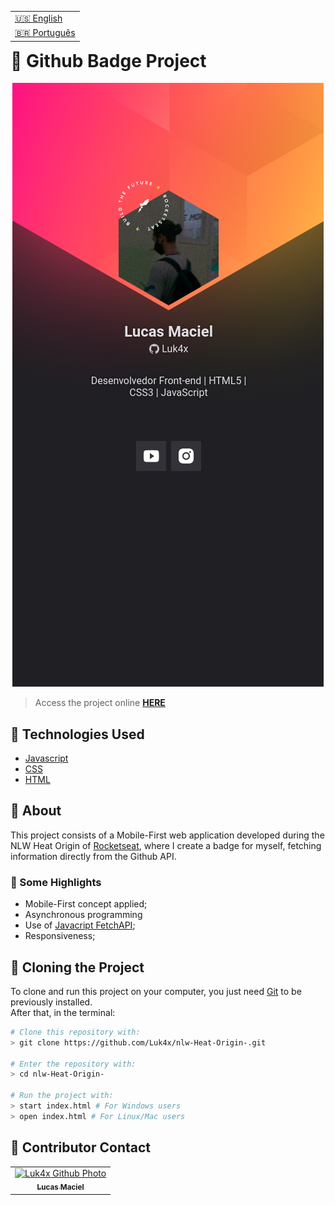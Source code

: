 <table align="right">
  <tr>
    <td>
      <a href="readme-en.md">🇺🇸 English</a>
    </td>
  </tr>
  <tr>
    <td>
      <a href="README.md">🇧🇷 Português</a>
    </td>
  </tr>
</table>
<br>

# 📛 Github Badge Project

<div align="center">
  <img src="./images/result.png" alt="challenge-result" />
</div>

> Access the project online **[HERE](https://luk4x.github.io/nlw-Heat-Origin-/)**

## 🚀 Technologies Used

-   [Javascript](https://developer.mozilla.org/en-US/docs/Web/JavaScript)
-   [CSS](https://developer.mozilla.org/en-US/docs/Web/CSS)
-   [HTML](https://developer.mozilla.org/en-US/docs/Web/HTML)

## 📝 About

This project consists of a Mobile-First web application developed during the NLW Heat Origin of [Rocketseat](https://www.rocketseat.com.br/), where I create a badge for myself, fetching information directly from the Github API.

### 📌 Some Highlights

- Mobile-First concept applied;
- Asynchronous programming
- Use of [Javacript FetchAPI](https://developer.mozilla.org/en-US/docs/Web/API/Fetch_API);
- Responsiveness;

## 📖 Cloning the Project

To clone and run this project on your computer, you just need [Git](https://git-scm.com/) to be previously installed.<br>
After that, in the terminal:

```bash
# Clone this repository with:
> git clone https://github.com/Luk4x/nlw-Heat-Origin-.git

# Enter the repository with:
> cd nlw-Heat-Origin-

# Run the project with:
> start index.html # For Windows users
> open index.html # For Linux/Mac users
```

## 🤝 Contributor Contact

<table>
  <tr>
    <td align="center">
      <a href="https://www.linkedin.com/in/lucasmacielf/">
        <img src="https://avatars.githubusercontent.com/Luk4x" width="150px;" alt="Luk4x Github Photo"/><br>
        <sub>
          <b>Lucas Maciel</b>
        </sub>
      </a>
    </td>
  </tr>
</table>
